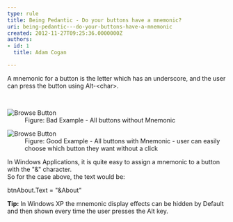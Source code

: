 ```yaml
---
type: rule
title: Being Pedantic - Do your buttons have a mnemonic?
uri: being-pedantic---do-your-buttons-have-a-mnemonic
created: 2012-11-27T09:25:36.0000000Z
authors:
- id: 1
  title: Adam Cogan

---
```




<span class='intro'> <p>A mnemonic for a button is the letter which has an underscore, and the user can press the button using Alt-&lt;char&gt;.</p> </span>

​
<dl class="badImage"><dt>
      <img alt="Browse Button" src="http&#58;//www.ssw.com.au/ssw/Standards/Rules/Images/BadMem.png" />
   </dt><dd>Figure&#58; Bad Example - All buttons without Mnemonic</dd></dl><dl class="goodImage"><dt>
      <img alt="Browse Button" src="http&#58;//www.ssw.com.au/ssw/Standards/Rules/Images/GoodMem.png" />
   </dt><dd>Figure&#58; Good Example - All buttons with Mnemonic - user can easily choose which button they want without a click</dd></dl><div>In Windows Applications, it is quite easy to assign a mnemonic to a button with the &quot;&amp;&quot; character.</div><div>So for the case above, the text would be&#58;</div><dl class="code"><dt><p>btnAbout.Text = &quot;&amp;About&quot;</p>
   </dt></dl><div><b>Tip&#58;</b> In Windows XP the mnemonic display effects can be hidden by Default and then shown every time the user presses the Alt key.</div>


